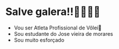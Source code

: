 # Salve galera!!🐱‍👤🐱‍👤
- Vou ser Atleta Profissional de Vôlei🏐
- Sou estudante do Jose vieira de morares
- Sou muito esforçado
